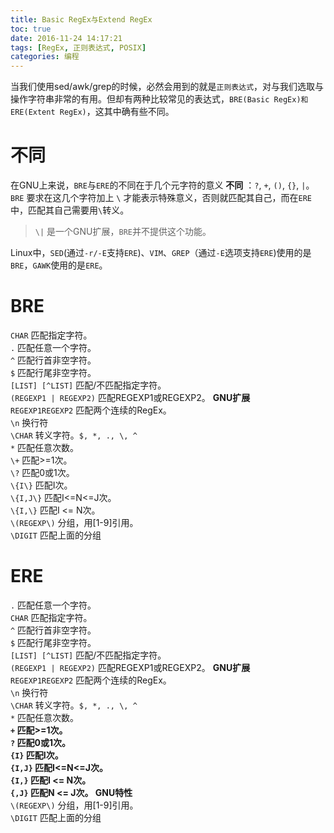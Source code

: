 ```yaml
---
title: Basic RegEx与Extend RegEx
toc: true
date: 2016-11-24 14:17:21
tags: [RegEx, 正则表达式, POSIX]
categories: 编程
---
```

当我们使用sed/awk/grep的时候，必然会用到的就是`正则表达式`，对与我们选取与操作字符串非常的有用。但却有两种比较常见的表达式，`BRE(Basic RegEx)和ERE(Extent RegEx)`，这其中确有些不同。
<!--more-->
# 不同
在GNU上来说，`BRE`与`ERE`的不同在于几个元字符的意义 __不同__ ：`?`, `+`, `()`, `{}`, `|`。  
`BRE` 要求在这几个字符加上 `\` 才能表示特殊意义，否则就匹配其自己，而在`ERE`中，匹配其自己需要用`\`转义。
>`\|` 是一个GNU扩展，`BRE`并不提供这个功能。  

Linux中，`SED`(通过`-r/-E`支持`ERE`)、`VIM`、`GREP`（通过`-E`选项支持`ERE`)使用的是`BRE`，`GAWK`使用的是`ERE`。
# BRE
`CHAR`	匹配指定字符。  
`.`	匹配任意一个字符。  
`^`	匹配行首非空字符。  
`$`	匹配行尾非空字符。  
`[LIST] [^LIST]`	匹配/不匹配指定字符。  
`(REGEXP1 | REGEXP2)`	匹配REGEXP1或REGEXP2。 __GNU扩展__  
`REGEXP1REGEXP2`	匹配两个连续的RegEx。  
`\n`	换行符  
`\CHAR`	转义字符。`$, *, ., \, ^`  
`*`	匹配任意次数。  
`\+`	匹配>=1次。  
`\?`	匹配0或1次。  
`\{I\}`	匹配I次。  
`\{I,J\}`	匹配I<=N<=J次。  
`\{I,\}`	匹配I <= N次。  
`\(REGEXP\)`	分组，用\[1-9]引用。  
`\DIGIT`	匹配上面的分组  


# ERE

`.`	匹配任意一个字符。  
`CHAR`	匹配指定字符。  
`^`	匹配行首非空字符。  
`$`	匹配行尾非空字符。  
`[LIST] [^LIST]`	匹配/不匹配指定字符。  
`(REGEXP1 | REGEXP2)`	匹配REGEXP1或REGEXP2。 __GNU扩展__  
`REGEXP1REGEXP2`	匹配两个连续的RegEx。  
`\n`	换行符  
`\CHAR`	转义字符。`$, *, ., \, ^`  
`*`	匹配任意次数。  
__`+`	匹配>=1次。__  
__`?`	匹配0或1次。__  
__`{I}`	匹配I次。__  
__`{I,J}`	匹配I<=N<=J次。__  
__`{I,}`	匹配I <= N次。__  
__`{,J}`	匹配N <= J次。 GNU特性__  
`\(REGEXP\)`	分组，用\[1-9]引用。  
`\DIGIT`	匹配上面的分组  
